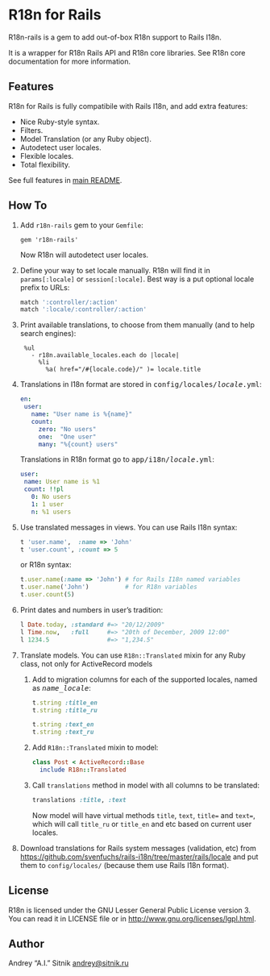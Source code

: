 # R18n for Rails

R18n-rails is a gem to add out-of-box R18n support to Rails I18n.

It is a wrapper for R18n Rails API and R18n core libraries. See R18n core
documentation for more information.

## Features

R18n for Rails is fully compatibile with Rails I18n, and add extra features:

* Nice Ruby-style syntax.
* Filters.
* Model Translation (or any Ruby object).
* Autodetect user locales.
* Flexible locales.
* Total flexibility.

See full features in [main README](https://github.com/ai/r18n/blob/master/README.md).

## How To

1. Add `r18n-rails` gem to your `Gemfile`:

     ```
    gem 'r18n-rails'
     ```
   Now R18n will autodetect user locales.
2. Define your way to set locale manually. R18n will find it in
   `params[:locale]` or `session[:locale]`. Best way is a put optional
   locale prefix to URLs:

     ```ruby
    match ':controller/:action'
    match ':locale/:controller/:action'
     ```

3. Print available translations, to choose from them manually (and to help
   search engines):

     ```haml
      %ul
        - r18n.available_locales.each do |locale|
          %li
            %a( href="/#{locale.code}/" )= locale.title
     ```

4. Translations in I18n format are stored in
   <tt>config/locales/<i>locale</i>.yml</tt>:

     ```yaml
    en:
      user:
        name: "User name is %{name}"
        count:
          zero: "No users"
          one:  "One user"
          many: "%{count} users"
     ```
   Translations in R18n format go to <tt>app/i18n/<i>locale</i>.yml</tt>:

     ```yaml
    user:
      name: User name is %1
      count: !!pl
        0: No users
        1: 1 user
        n: %1 users
     ```

5. Use translated messages in views. You can use Rails I18n syntax:

     ```ruby
    t 'user.name',  :name => 'John'
    t 'user.count', :count => 5
     ```
   or R18n syntax:

     ```ruby
    t.user.name(:name => 'John') # for Rails I18n named variables
    t.user.name('John')          # for R18n variables
    t.user.count(5)
     ```

6. Print dates and numbers in user’s tradition:

     ```ruby
    l Date.today, :standard #=> "20/12/2009"
    l Time.now,   :full     #=> "20th of December, 2009 12:00"
    l 1234.5                #=> "1,234.5"
     ```

7. Translate models. You can use `R18n::Translated` mixin for any Ruby class,
   not only for ActiveRecord models

   1. Add to migration columns for each of the supported locales, named as
      <tt><i>name</i>_<i>locale</i></tt>:

         ```ruby
        t.string :title_en
        t.string :title_ru

        t.string :text_en
        t.string :text_ru
         ```

   2. Add `R18n::Translated` mixin to model:

        ```ruby
       class Post < ActiveRecord::Base
          include R18n::Translated
        ```

   3. Call `translations` method in model with all columns to be translated:

        ```ruby
       translations :title, :text
        ```
      Now model will have virtual methods `title`, `text`, `title=`
      and `text=`, which will call `title_ru` or `title_en` and etc based
      on current user locales.

8. Download translations for Rails system messages (validation, etc) from
   https://github.com/svenfuchs/rails-i18n/tree/master/rails/locale and
   put them to `config/locales/` (because them use Rails I18n format).

## License

R18n is licensed under the GNU Lesser General Public License version 3.
You can read it in LICENSE file or in http://www.gnu.org/licenses/lgpl.html.

## Author

Andrey “A.I.” Sitnik <andrey@sitnik.ru>
